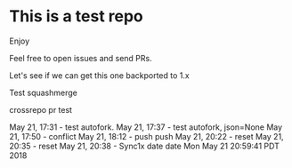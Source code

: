 # This is a test repo

Enjoy

Feel free to open issues and send PRs.

Let's see if we can get this one backported to 1.x

Test squashmerge


crossrepo pr test

May 21, 17:31 - test autofork.
May 21, 17:37 - test autofork, json=None
May 21, 17:50 - conflict
May 21, 18:12 - push push
May 21, 20:22 - reset
May 21, 20:35 - reset
May 21, 20:38 - Sync1x
date
date
Mon May 21 20:59:41 PDT 2018
